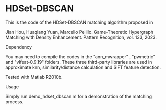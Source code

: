 # HDSet-DBSCAN
This is the code of the HDSet-DBSCAN matching algorithm proposed in

Jian Hou, Huaqiang Yuan, Marcello Pelillo. Game-Theoretic Hypergraph Matching with Density Enhancement. Pattern Recognition, vol. 133, 2023.

Dependency

You may need to compile the codes in the "ann_mwrapper" , "pwmetric" and "vlfeat-0.9.19" folders.  These three third-party libraries are used in approximate knn, similarity/distance calculation and SIFT feature detection.

Tested with Matlab R2010b.

Usage

Simply run demo_hdset_dbscan.m for a demonstration of the matching process.
